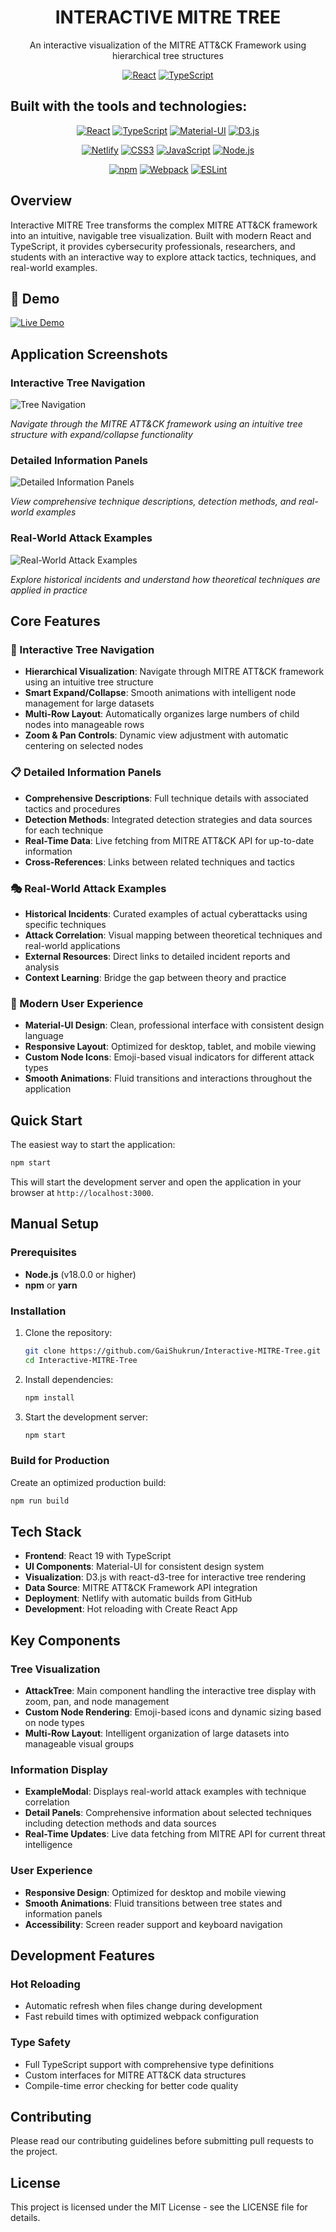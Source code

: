<div align="center">
<h1>INTERACTIVE MITRE TREE</h1>

An interactive visualization of the MITRE ATT&CK Framework using hierarchical tree structures
</div>

<div align="center">


[![React](https://img.shields.io/badge/react-19.0.0-blue)]()
[![TypeScript](https://img.shields.io/badge/typescript-5.0+-blue)]()

</div>


## Built with the tools and technologies:

<div align="center">

[![React](https://img.shields.io/badge/-React-black?style=flat-square&logo=react)]()
[![TypeScript](https://img.shields.io/badge/-TypeScript-black?style=flat-square&logo=typescript)]()
[![Material-UI](https://img.shields.io/badge/-Material--UI-black?style=flat-square&logo=mui)]()
[![D3.js](https://img.shields.io/badge/-D3.js-black?style=flat-square&logo=d3dotjs)]()

[![Netlify](https://img.shields.io/badge/-Netlify-red?style=flat-square&logo=netlify)]()
[![CSS3](https://img.shields.io/badge/-CSS3-red?style=flat-square&logo=css3)]()
[![JavaScript](https://img.shields.io/badge/-JavaScript-yellow?style=flat-square&logo=javascript)]()
[![Node.js](https://img.shields.io/badge/-Node.js-green?style=flat-square&logo=node.js)]()

[![npm](https://img.shields.io/badge/-npm-blue?style=flat-square&logo=npm)]()
[![Webpack](https://img.shields.io/badge/-Webpack-blue?style=flat-square&logo=webpack)]()
[![ESLint](https://img.shields.io/badge/-ESLint-purple?style=flat-square&logo=eslint)]()

</div>


## Overview

Interactive MITRE Tree transforms the complex MITRE ATT&CK framework into an intuitive, navigable tree visualization. Built with modern React and TypeScript, it provides cybersecurity professionals, researchers, and students with an interactive way to explore attack tactics, techniques, and real-world examples.

<H2>🚀 Demo</H2>

[![Live Demo](https://img.shields.io/badge/🚀_LIVE_DEMO-Visit_App-blue?style=for-the-badge)](https://interactive-attack-matrix.netlify.app)



## Application Screenshots

### Interactive Tree Navigation
![Tree Navigation](src/Images/Interactive%20Tree%20Navigation.jpg)

*Navigate through the MITRE ATT&CK framework using an intuitive tree structure with expand/collapse functionality*

### Detailed Information Panels
![Detailed Information Panels](src/Images/Detailed%20Information%20Panels.jpg)

*View comprehensive technique descriptions, detection methods, and real-world examples*

### Real-World Attack Examples
![Real-World Attack Examples](src/Images/Real-World%20Attack%20Examples.jpg)


*Explore historical incidents and understand how theoretical techniques are applied in practice*

## Core Features

### 🌲 Interactive Tree Navigation
- **Hierarchical Visualization**: Navigate through MITRE ATT&CK framework using an intuitive tree structure
- **Smart Expand/Collapse**: Smooth animations with intelligent node management for large datasets
- **Multi-Row Layout**: Automatically organizes large numbers of child nodes into manageable rows
- **Zoom & Pan Controls**: Dynamic view adjustment with automatic centering on selected nodes

### 📋 Detailed Information Panels
- **Comprehensive Descriptions**: Full technique details with associated tactics and procedures
- **Detection Methods**: Integrated detection strategies and data sources for each technique
- **Real-Time Data**: Live fetching from MITRE ATT&CK API for up-to-date information
- **Cross-References**: Links between related techniques and tactics

### 🎭 Real-World Attack Examples
- **Historical Incidents**: Curated examples of actual cyberattacks using specific techniques
- **Attack Correlation**: Visual mapping between theoretical techniques and real-world applications
- **External Resources**: Direct links to detailed incident reports and analysis
- **Context Learning**: Bridge the gap between theory and practice

### 🎨 Modern User Experience
- **Material-UI Design**: Clean, professional interface with consistent design language
- **Responsive Layout**: Optimized for desktop, tablet, and mobile viewing
- **Custom Node Icons**: Emoji-based visual indicators for different attack types
- **Smooth Animations**: Fluid transitions and interactions throughout the application


## Quick Start

The easiest way to start the application:

```bash
npm start
```

This will start the development server and open the application in your browser at `http://localhost:3000`.

## Manual Setup

### Prerequisites

- **Node.js** (v18.0.0 or higher)
- **npm** or **yarn**

### Installation

1. Clone the repository:

   ```bash
   git clone https://github.com/GaiShukrun/Interactive-MITRE-Tree.git
   cd Interactive-MITRE-Tree
   ```

2. Install dependencies:

   ```bash
   npm install
   ```

3. Start the development server:

   ```bash
   npm start
   ```

### Build for Production

Create an optimized production build:

```bash
npm run build
```

## Tech Stack

- **Frontend**: React 19 with TypeScript
- **UI Components**: Material-UI for consistent design system
- **Visualization**: D3.js with react-d3-tree for interactive tree rendering
- **Data Source**: MITRE ATT&CK Framework API integration
- **Deployment**: Netlify with automatic builds from GitHub
- **Development**: Hot reloading with Create React App

## Key Components

### Tree Visualization
- **AttackTree**: Main component handling the interactive tree display with zoom, pan, and node management
- **Custom Node Rendering**: Emoji-based icons and dynamic sizing based on node types
- **Multi-Row Layout**: Intelligent organization of large datasets into manageable visual groups

### Information Display
- **ExampleModal**: Displays real-world attack examples with technique correlation
- **Detail Panels**: Comprehensive information about selected techniques including detection methods and data sources
- **Real-Time Updates**: Live data fetching from MITRE API for current threat intelligence

### User Experience
- **Responsive Design**: Optimized for desktop and mobile viewing
- **Smooth Animations**: Fluid transitions between tree states and information panels
- **Accessibility**: Screen reader support and keyboard navigation

## Development Features

### Hot Reloading
- Automatic refresh when files change during development
- Fast rebuild times with optimized webpack configuration

### Type Safety
- Full TypeScript support with comprehensive type definitions
- Custom interfaces for MITRE ATT&CK data structures
- Compile-time error checking for better code quality

## Contributing

Please read our contributing guidelines before submitting pull requests to the project.

## License

This project is licensed under the MIT License - see the LICENSE file for details.
